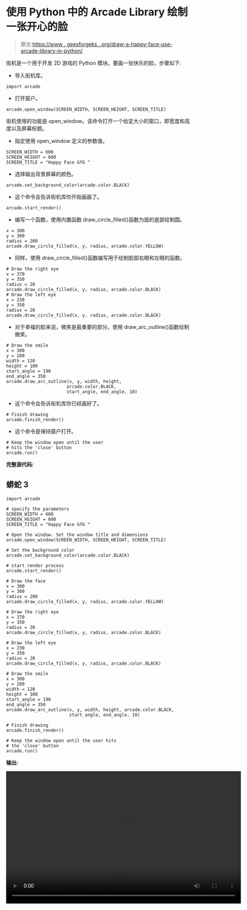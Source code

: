 # 使用 Python 中的 Arcade Library 绘制一张开心的脸

> 原文:[https://www . geesforgeks . org/draw-a-happy-face-use-arcade-library-in-python/](https://www.geeksforgeeks.org/draw-a-happy-face-using-arcade-library-in-python/)

街机是一个用于开发 2D 游戏的 Python 模块。要画一张快乐的脸，步骤如下:

*   导入街机库。

```
import arcade
```

*   打开窗户。

```
arcade.open_window(SCREEN_WIDTH, SCREEN_HEIGHT, SCREEN_TITLE)
```

街机使用的功能是 open_window。该命令打开一个给定大小的窗口，即宽度和高度以及屏幕标题。

*   指定使用 open_window 定义的参数值。

```
SCREEN_WIDTH = 600
SCREEN_HEIGHT = 600
SCREEN_TITLE = "Happy Face GfG "
```

*   选择输出背景屏幕的颜色。

```
arcade.set_background_color(arcade.color.BLACK)
```

*   这个命令会告诉街机库你开始画画了。

```
arcade.start_render()
```

*   编写一个函数，使用内置函数 draw_circle_filled()函数为面的底部绘制圆。

```
x = 300
y = 300
radius = 200
arcade.draw_circle_filled(x, y, radius, arcade.color.YELLOW)
```

*   同样，使用 draw_circle_filled()函数编写用于绘制脸部右眼和左眼的函数。

```
# Draw the right eye
x = 370
y = 350
radius = 20
arcade.draw_circle_filled(x, y, radius, arcade.color.BLACK)
# Draw the left eye
x = 230
y = 350
radius = 20
arcade.draw_circle_filled(x, y, radius, arcade.color.BLACK)
```

*   对于幸福的脸来说，微笑是最重要的部分。使用 draw_arc_outline()函数绘制微笑。

```
# Draw the smile
x = 300
y = 280
width = 120
height = 100
start_angle = 190
end_angle = 350
arcade.draw_arc_outline(x, y, width, height,
                       arcade.color.BLACK, 
                       start_angle, end_angle, 10)
```

*   这个命令会告诉街机库你已经画好了。

```
# Finish drawing
arcade.finish_render()
```

*   这个命令是保持窗户打开。

```
# Keep the window open until the user
# hits the 'close' button
arcade.run()
```

**完整源代码:**

## 蟒蛇 3

```
import arcade

# specify the parameters
SCREEN_WIDTH = 600
SCREEN_HEIGHT = 600
SCREEN_TITLE = "Happy Face GfG "

# Open the window. Set the window title and dimensions
arcade.open_window(SCREEN_WIDTH, SCREEN_HEIGHT, SCREEN_TITLE)

# Set the background color
arcade.set_background_color(arcade.color.BLACK)

# start render process
arcade.start_render()

# Draw the face
x = 300
y = 300
radius = 200
arcade.draw_circle_filled(x, y, radius, arcade.color.YELLOW)

# Draw the right eye
x = 370
y = 350
radius = 20
arcade.draw_circle_filled(x, y, radius, arcade.color.BLACK)

# Draw the left eye
x = 230
y = 350
radius = 20
arcade.draw_circle_filled(x, y, radius, arcade.color.BLACK)

# Draw the smile
x = 300
y = 280
width = 120
height = 100
start_angle = 190
end_angle = 350
arcade.draw_arc_outline(x, y, width, height, arcade.color.BLACK,
                        start_angle, end_angle, 10)

# Finish drawing
arcade.finish_render()

# Keep the window open until the user hits 
# the 'close' button
arcade.run()
```

**输出:**

<video class="wp-video-shortcode" id="video-492752-1" width="640" height="360" preload="metadata" controls=""><source type="video/mp4" src="https://media.geeksforgeeks.org/wp-content/uploads/20200926225402/Happy-Face.mp4?_=1">[https://media.geeksforgeeks.org/wp-content/uploads/20200926225402/Happy-Face.mp4](https://media.geeksforgeeks.org/wp-content/uploads/20200926225402/Happy-Face.mp4)</video>